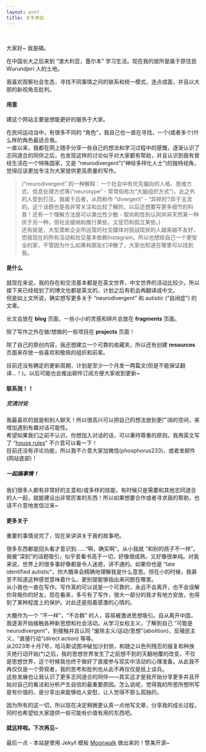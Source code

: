 ```yaml
---
layout: post
title: 关于本站
---
```

<br> 

大家好~ 我是磷。

在中国长大之后来到 “澳大利亚，墨尔本” 学习生活。现在我的居所是属于原住民 Wurundjeri 人的土地。

我喜欢观察社会生态，寻找不同事情之间的联系和统一模式，连点成面，并且以大胆的新视角去批判。

#### 用意

建这个网站主要是想能更好的服务于大家。  

在民间运动当中，有很多不同的 “角色”，我自己也一直在寻找，一个(或者多个)什么样的角色最适合我。  
一直以来，我都在网上随手分享一些自己的想法和学习过程中的感慨，逐渐认识了志同道合的同伴之后，也发现这样的讨论似乎对大家都有帮助，并且认识到我有曾经生活在一个特殊国家，又是 “neurodivergent”(“神经多样化人士”)的独特视角，觉得应该更加专注为大家提供更高质量的写作。  

> (“neurodivergent” 的一种解释：一个社会中有优先偏向的人格、思维方式、信息处理方式等(“neurotype” - 常常俗称为“大脑组织方式”)，此之外的人受到打压。我属于后者，从而称作 “divergent” - “异样的”/异于主流的。这个话题也是我非常关注和比较了解的，以后还想要写更多细节的科普！还有一个理解方法是可以类比性少数 - 取向和性别认同并非天然某一种优于另一种，但社会接纳和推行某些，又惩罚和孤立某些。)  
还有就是，大型垄断企业所运营的社交媒体对挑战现状的人越来越不友好，而我现在的所有活动和社交基本依赖Instagram。所以也想给自己一个更安全的家，不管因为什么如果和朋友们冲散了，大家也知道在哪里可以找到我。

#### 是什么

就现在来说，我的存在和交流基本都是在英文世界，中文世界的活动比较少。所以接下来已经规划了的博文也都是英文的，计划之后有机会再翻译成中文。  
但是如上文所说，确实想写更多关于 “neurodivergent” 和 autistic (“自闭症”) 的文章。  

长文会放在 **blog** 页面，一些小小的灵感和碎片会放在 **fragments** 页面。

除了写作之外在做/想做的一些项目在 **projects** 页面！

除了自己的原创内容，我还想建立一个可靠的收藏夹，所以还有创建 **resources** 页面来存放一些喜欢和敬佩的组织和前辈。

目前还没有确定的更新周期，计划是至少一个月发一两篇文(但是不能保证翻译…！)。以后可能也会推出邮件订阅方便大家收到更新~


#### 联系我！！

##### 交流讨论

我最喜欢的就是和别人聊天！所以很高兴可以把自己的想法放到更广阔的空间，来增加遇到有趣对话可能性。  
希望如果我们之前不认识，你想加入对话的话，可以秉持尊重的原则。我用英文写了 “[house rules](https://phosworld.xyz/house-rules)” 不介意可以看一下！  
目前还没有评论功能，所以我不介意大家加微信(phosphorus233)，或者发邮件(网站底部)！  


##### 一起搞事情！

我们很多人都有非常好的主意和/或多样的技能，有时候只是需要和其他志同道合的人一起，就能建设出非常厉害的东西！所以如果想要合作或者寻求我的帮助，也请不介意地发信过来~  


#### 更多关于

重要的事情说完了，现在来讲讲关于我的故事吧。

很多东西都是回头看才意识到……“啊，确实啊”。从小我就 “和别的孩子不一样”。我被“深刻”的话题吸引，似乎爱看书高于一切，好像很成熟，又好像很单纯。对我来说，世界上的很多事好像都是令人迷惑，讲不通的。如果你也是 “late identified autistic”，你大概率会精确地理解我是什么意思。但在小的时候，我甚至不知道这种感觉意味着什么，更别提能够指出来问题在哪里。  
从小我也一直在写作。写作真的可以说是一个可靠的，永远不会离开，也不会误解你背叛你的好友。现在看来，多亏有了写作，很大一部分的我才有地方安放，也得到了某种程度上的保护。对此还是抱着感激的心情的。  

大概作为一个 “不一样”，“不合群” 的人，容易被激进思想吸引。自从离开中国，我逐渐开始接触各种新思想和社会活动。从学习女权主义，了解到自己 “可能是neurodivergent”，到接触并且认同 “废除主义/运动/思想”(abolition)，反殖民主义，“直接行动”(direct action) 等等。  
从2023年十月7号，哈马斯试图冲破加沙封锁，和随之以色列残忍的报复和种族灭绝行动开始(*)之后，我的思想世界发生了之前想不到的天翻地覆的改变。不仅是思想世界，这个时候我也终于做好了直接参与现实中活动的心理准备。从此我不再仅仅是一个旁观者，我的思考和批判也从此不再仅仅是纸上谈兵。  
这些发展也让我认识了更多志同道合的同伴——其实这才是我开始分享更多并且开始对自己的看法和分析产生自信的最重要原因。怎么说呢，觉得我的所思所想所写是有价值的，是分享出来能够给人安慰，让人觉得不那么孤独的。

因为所有的这一切，所以现在决定稍微更认真一点地写文章，分享我的成长过程，同时也希望给大家提供一些可能有价值有用的东西吧。


#### 就这样啦。下次再见~

最后一点 - 本站是使用 Jekyll 模板 [Moonwalk](https://github.com/abhinavs/moonwalk) 做出来的！赞美开源~